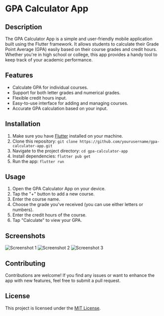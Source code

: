 # GPA Calculator App

## Description

The GPA Calculator App is a simple and user-friendly mobile application built using the Flutter framework. It allows students to calculate their Grade Point Average (GPA) easily based on their course grades and credit hours. Whether you're in high school or college, this app provides a handy tool to keep track of your academic performance.


## Features

- Calculate GPA for individual courses.
- Support for both letter grades and numerical grades.
- Flexible credit hours input.
- Easy-to-use interface for adding and managing courses.
- Accurate GPA calculation based on your input.

## Installation

1. Make sure you have [Flutter](https://flutter.dev/) installed on your machine.
2. Clone this repository: `git clone https://github.com/yourusername/gpa-calculator-app.git`
3. Navigate to the project directory: `cd gpa-calculator-app`
4. Install dependencies: `flutter pub get`
5. Run the app: `flutter run`

## Usage

1. Open the GPA Calculator App on your device.
2. Tap the "+" button to add a new course.
3. Enter the course name.
4. Choose the grade you've received (you can use either letters or numbers).
5. Enter the credit hours of the course.
6. Tap "Calculate" to view your GPA.

## Screenshots

![Screenshot 1](screenshots/screenshot1.png)
![Screenshot 2](screenshots/screenshot2.png)
![Screenshot 3](screenshots/screenshot3.png)

## Contributing

Contributions are welcome! If you find any issues or want to enhance the app with new features, feel free to submit a pull request.

## License

This project is licensed under the [MIT License](LICENSE).
